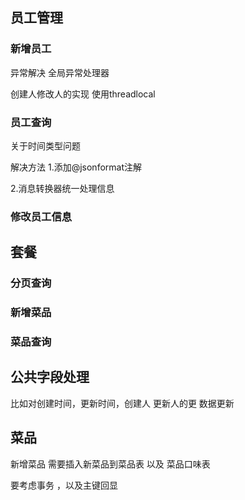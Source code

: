 ## 员工管理

### 新增员工 

异常解决     全局异常处理器

创建人修改人的实现    使用threadlocal

### 员工查询

关于时间类型问题  

解决方法  1.添加@jsonformat注解

2.消息转换器统一处理信息



###  修改员工信息







## 套餐 

### 分页查询

### 新增菜品

### 菜品查询









## 公共字段处理

比如对创建时间，更新时间，创建人 更新人的更  数据更新







## 菜品

新增菜品   需要插入新菜品到菜品表 以及 菜品口味表   

要考虑事务  ，以及主键回显
